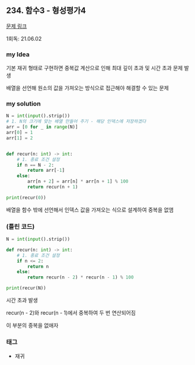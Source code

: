 ## 234. 함수3 - 형성평가4

[문제 링크](http://www.jungol.co.kr/bbs/board.php?bo_table=pbank&wr_id=134&sca=10d0)

1회독: 21.06.02



### my Idea

기본 재귀 형태로 구현하면 중복값 계산으로 인해 최대 깊이 초과 및 시간 초과 문제 발생

배열을 선언해 원소의 값을 가져오는 방식으로 접근해야 해결할 수 있는 문제

### my solution

```python
N = int(input().strip())
# 1. N의 크기에 맞는 배열 만들어 주기 - 해당 인덱스에 저장하겠다
arr = [0 for _ in range(N)]
arr[0] = 1
arr[1] = 2


def recur(n: int) -> int:
    # 1. 종료 조건 설정
    if n == N - 2:
        return arr[-1]
    else:
        arr[n + 2] = arr[n] * arr[n + 1] % 100
        return recur(n + 1)

print(recur(0))
```

배열을 함수 밖에 선언해서 인덱스 값을 가져오는 식으로 설계하여 중복을 없앰



### (틀린 코드)

```python
N = int(input().strip())

def recur(n: int) -> int:
    # 1. 종료 조건 설정
    if n <= 2:
        return n
    else:
        return recur(n - 2) * recur(n - 1) % 100

print(recur(N))
```

시간 초과 발생 

recur(n - 2)와 recur(n - 1)에서 중복하여 두 번 연산되어짐 

이 부분의 중복을 없애자



### 태그

- 재귀